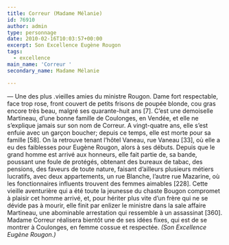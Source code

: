 ```yaml
---
title: Correur (Madame Mélanie)
id: 76910
author: admin
type: personnage
date: 2010-02-16T10:03:57+00:00
excerpt: Son Excellence Eugène Rougon
tags:
  - excellence
main_name: 'Correur '
secondary_name: Madame Mélanie

---
```

— Une des plus .vieilles amies du ministre Rougon. Dame fort respectable, face trop rose, front couvert de petits frisons de poupée blonde, cou gras encore très beau, malgré ses quarante-huit ans [7]. C&rsquo;est une demoiselle Martineau, d&rsquo;une bonne famille de Coulonges, en Vendée, et elle ne s&rsquo;explique jamais sur son nom de Correur. A vingt-quatre ans, elle s&rsquo;est enfuie avec un garçon boucher; depuis ce temps, elle est morte pour sa famille [58]. On la retrouve tenant l&rsquo;hôtel Vaneau, rue Vaneau [33], où elle a eu des faiblesses pour Eugène Rougon, alors à ses débuts. Depuis que le grand homme est arrivé aux honneurs, elle fait partie de, sa bande, poussant une foule de protégés, obtenant des bureaux de tabac, des pensions, des faveurs de toute nature, faisant d&rsquo;ailleurs plusieurs métiers lucratifs, avec deux appartements, un rue Blanche, l&rsquo;autre rue Mazarine, où les fonctionnaires influents trouvent des femmes aimables [228]. Cette vieille aventurière qui a été toute la jeunesse du chaste Bougon compromet à plaisir cet homme arrivé, et, pour hériter plus vite d&rsquo;un frère qui ne se dévide pas à mourir, elle finit par enlizer le ministre dans la sale affaire Martineau, une abominable arrestation qui ressemble à un assassinat [360]. Madame Correur réalisera bientôt une de ses idées fixes, qui est de se montrer à Coulonges, en femme cossue et respectée. _(Son Excellence Eugène Rougon.)_